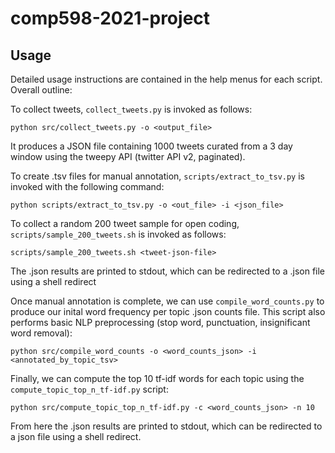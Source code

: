 # comp598-2021-project

## Usage
Detailed usage instructions are contained in the help menus for each script. Overall outline:

 To collect tweets, `collect_tweets.py` is invoked as follows:

`python src/collect_tweets.py -o <output_file>`

 It produces a JSON file containing 1000 tweets curated from a 3 day window using the tweepy API (twitter API v2, paginated). 

 To create .tsv files for manual annotation, `scripts/extract_to_tsv.py` is invoked with the following command:

`python scripts/extract_to_tsv.py -o <out_file> -i <json_file>`

 To collect a random 200 tweet sample for open coding, `scripts/sample_200_tweets.sh` is invoked as follows:

`scripts/sample_200_tweets.sh <tweet-json-file>` 

 The .json results are printed to stdout, which can be redirected to a .json file using a shell redirect

 Once manual annotation is complete, we can use `compile_word_counts.py` to produce our inital word frequency per topic .json counts file. This script also performs basic NLP preprocessing (stop word, punctuation, insignificant word removal):

`python src/compile_word_counts -o <word_counts_json> -i <annotated_by_topic_tsv>`

 Finally, we can compute the top 10 tf-idf words for each topic using the `compute_topic_top_n_tf-idf.py` script:

`python src/compute_topic_top_n_tf-idf.py -c <word_counts_json> -n 10`

 From here the .json results are printed to stdout, which can be redirected to a json file using a shell redirect.
